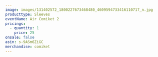 ```yaml
---
image: images/131402572_1800227673468480_4609594733416110717_n.jpg
producttype: Sleeves
eventName: Air Comiket 2
pricings:
  - quantity: 1
    price: 25
onsale: false
asin: s-9ASm6ZiGC
merchandise: comiket
---
```

